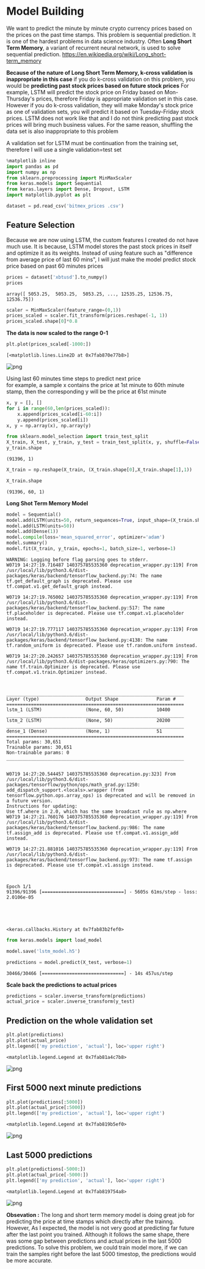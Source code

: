 # Model Building

We want to predict the minute by minute crypto currency prices based on the prices on the past time stamps. This problem is sequential prediction. It is one of the hardest problems in data science industry. Often **Long Short Term Memory**, a variant of recurrent neural network, is used to solve sequential prediction. https://en.wikipedia.org/wiki/Long_short-term_memory

**Because of the nature of Long Short Term Memory, k-cross validation is inappropriate in this case** if you do k-cross validation on this problem, you would be **predicting past stock prices based on future stock prices** For example, LSTM will predict the stock price on Friday based on Mon-Thursday's prices, therefore Friday is appropriate validation set in this case. However if you do k-cross validation, they will make Monday's stock price as one of validation sets, you will predict it based on Tuesday-Friday stock prices. LSTM does not work like that and I do not think predicting past stock prices will bring much business values. For the same reason, shuffling the data set is also inappropriate to this problem

A validation set for LSTM must be continuation from the training set, therefore I will use a single validation=test set


```python
%matplotlib inline
import pandas as pd
import numpy as np
from sklearn.preprocessing import MinMaxScaler
from keras.models import Sequential
from keras.layers import Dense, Dropout, LSTM
import matplotlib.pyplot as plt
```


```python
dataset = pd.read_csv('bitmex_prices .csv')

```

## Feature Selection
Because we are now using LSTM, the custom features I created do not have much use. It is because, LSTM model stores the past stock prices in itself and optimize it as its weights. Instead of using feature such as "difference from average price of last 60 mins", I will just make the model predict stock price based on past 60 minutes prices


```python
prices = dataset['xbtusd'].to_numpy()
prices
```




    array([ 5053.25,  5053.25,  5053.25, ..., 12535.25, 12536.75, 12536.75])




```python
scaler = MinMaxScaler(feature_range=(0,1))
prices_scaled = scaler.fit_transform(prices.reshape(-1, 1))
prices_scaled.shape[0]*0.8
```

**The data is now scaled to the range 0-1**


```python
plt.plot(prices_scaled[-1000:])
```




    [<matplotlib.lines.Line2D at 0x7fab870e77b8>]




    
![png](Feature%20Selection%20%26%20Model_Building%20_files/Feature%20Selection%20%26%20Model_Building%20_10_1.png)
    


Using last 60 minutes time steps to predict next price <br>
for example, a sample x contains the price at 1st minute to 60th minute stamp, then the corresponding y will be the price at 61st minute


```python
x, y = [], []
for i in range(60,len(prices_scaled)):
    x.append(prices_scaled[i-60:i])
    y.append(prices_scaled[i])
x, y = np.array(x), np.array(y)

```


```python
from sklearn.model_selection import train_test_split
X_train, X_test, y_train, y_test = train_test_split(x, y, shuffle=False)
y_train.shape
```




    (91396, 1)




```python
X_train = np.reshape(X_train, (X_train.shape[0],X_train.shape[1],1))
```


```python
X_train.shape
```




    (91396, 60, 1)



**Long Shot Term Memory Model**


```python
model = Sequential()
model.add(LSTM(units=50, return_sequences=True, input_shape=(X_train.shape[1],1)))
model.add(LSTM(units=50))
model.add(Dense(1))
model.compile(loss='mean_squared_error', optimizer='adam')
model.summary()
model.fit(X_train, y_train, epochs=1, batch_size=1, verbose=1)
```

    WARNING: Logging before flag parsing goes to stderr.
    W0719 14:27:19.716487 140375785535360 deprecation_wrapper.py:119] From /usr/local/lib/python3.6/dist-packages/keras/backend/tensorflow_backend.py:74: The name tf.get_default_graph is deprecated. Please use tf.compat.v1.get_default_graph instead.
    
    W0719 14:27:19.765002 140375785535360 deprecation_wrapper.py:119] From /usr/local/lib/python3.6/dist-packages/keras/backend/tensorflow_backend.py:517: The name tf.placeholder is deprecated. Please use tf.compat.v1.placeholder instead.
    
    W0719 14:27:19.777117 140375785535360 deprecation_wrapper.py:119] From /usr/local/lib/python3.6/dist-packages/keras/backend/tensorflow_backend.py:4138: The name tf.random_uniform is deprecated. Please use tf.random.uniform instead.
    
    W0719 14:27:20.242657 140375785535360 deprecation_wrapper.py:119] From /usr/local/lib/python3.6/dist-packages/keras/optimizers.py:790: The name tf.train.Optimizer is deprecated. Please use tf.compat.v1.train.Optimizer instead.
    


    _________________________________________________________________
    Layer (type)                 Output Shape              Param #   
    =================================================================
    lstm_1 (LSTM)                (None, 60, 50)            10400     
    _________________________________________________________________
    lstm_2 (LSTM)                (None, 50)                20200     
    _________________________________________________________________
    dense_1 (Dense)              (None, 1)                 51        
    =================================================================
    Total params: 30,651
    Trainable params: 30,651
    Non-trainable params: 0
    _________________________________________________________________


    W0719 14:27:20.544457 140375785535360 deprecation.py:323] From /usr/local/lib/python3.6/dist-packages/tensorflow/python/ops/math_grad.py:1250: add_dispatch_support.<locals>.wrapper (from tensorflow.python.ops.array_ops) is deprecated and will be removed in a future version.
    Instructions for updating:
    Use tf.where in 2.0, which has the same broadcast rule as np.where
    W0719 14:27:21.760176 140375785535360 deprecation_wrapper.py:119] From /usr/local/lib/python3.6/dist-packages/keras/backend/tensorflow_backend.py:986: The name tf.assign_add is deprecated. Please use tf.compat.v1.assign_add instead.
    
    W0719 14:27:21.881016 140375785535360 deprecation_wrapper.py:119] From /usr/local/lib/python3.6/dist-packages/keras/backend/tensorflow_backend.py:973: The name tf.assign is deprecated. Please use tf.compat.v1.assign instead.
    


    Epoch 1/1
    91396/91396 [==============================] - 5605s 61ms/step - loss: 2.0106e-05





    <keras.callbacks.History at 0x7fab83b2fef0>




```python
from keras.models import load_model

model.save('lstm_model.h5')
```


```python
predictions = model.predict(X_test, verbose=1)
```

    30466/30466 [==============================] - 14s 457us/step


**Scale back the predictions to actual prices**


```python
predictions = scaler.inverse_transform(predictions)
actual_price = scaler.inverse_transform(y_test)
```

## Prediction on the whole validation set


```python
plt.plot(predictions)
plt.plot(actual_price)
plt.legend(['my prediction', 'actual'], loc='upper right')
```




    <matplotlib.legend.Legend at 0x7fab81a4c7b8>




    
![png](Feature%20Selection%20%26%20Model_Building%20_files/Feature%20Selection%20%26%20Model_Building%20_23_1.png)
    


## First 5000 next minute predictions


```python
plt.plot(predictions[:5000])
plt.plot(actual_price[:5000])
plt.legend(['my prediction', 'actual'], loc='upper right')
```




    <matplotlib.legend.Legend at 0x7fab819b5ef0>




    
![png](Feature%20Selection%20%26%20Model_Building%20_files/Feature%20Selection%20%26%20Model_Building%20_25_1.png)
    


## Last 5000  predictions


```python
plt.plot(predictions[-5000:])
plt.plot(actual_price[-5000:])
plt.legend(['my prediction', 'actual'], loc='upper right')
```




    <matplotlib.legend.Legend at 0x7fab819754a8>




    
![png](Feature%20Selection%20%26%20Model_Building%20_files/Feature%20Selection%20%26%20Model_Building%20_27_1.png)
    


**Obsevation :**
The long and short term memory model is doing great job for predicting the price at time stamps which directly after the trainng. However, As I expected, the model is not very good at predicting far future after the last point you trained. Although it follows the same shape, there was some gap between predictions and actual prices in the last 5000 predictions. To solve this problem, we could train model more, if we can train the samples right before the last 5000 timestop, the predictions would be more accurate.


```python

```
